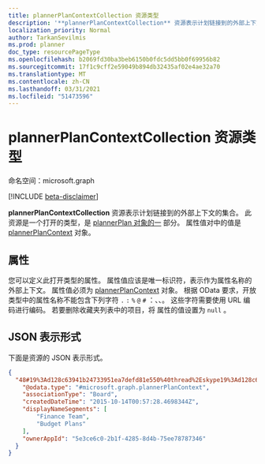 ```yaml
---
title: plannerPlanContextCollection 资源类型
description: '**plannerPlanContextCollection** 资源表示计划链接到的外部上下文的集合。 此资源是一个打开的类型，是 plannerPlan 对象的一部分。 属性值对中的值是 plannerPlanContext 对象。'
localization_priority: Normal
author: TarkanSevilmis
ms.prod: planner
doc_type: resourcePageType
ms.openlocfilehash: b2069fd30ba3beb6150b0fdc5dd5bb0f69956b82
ms.sourcegitcommit: 17f1c9cff2e59049b894db32435af02e4ae32a70
ms.translationtype: MT
ms.contentlocale: zh-CN
ms.lasthandoff: 03/31/2021
ms.locfileid: "51473596"
---
```

# <a name="plannerplancontextcollection-resource-type"></a>plannerPlanContextCollection 资源类型

命名空间：microsoft.graph

[!INCLUDE [beta-disclaimer](../../includes/beta-disclaimer.md)]


**plannerPlanContextCollection** 资源表示计划链接到的外部上下文的集合。 此资源是一个打开的类型，是 [plannerPlan 对象的一](plannerplan.md) 部分。 属性值对中的值是 [plannerPlanContext](plannerplancontext.md) 对象。


## <a name="properties"></a>属性
您可以定义此打开类型的属性。 属性值应该是唯一标识符，表示作为属性名称的外部上下文。 属性值必须为 [plannerPlanContext](plannerplancontext.md) 对象。 根据 OData 要求，开放类型中的属性名称不能包含下列字符 `.` `:` `%` `@` `#` ：、、。 这些字符需要使用 URL 编码进行编码。 若要删除收藏夹列表中的项目，将 属性的值设置为 `null` 。

## <a name="json-representation"></a>JSON 表示形式

下面是资源的 JSON 表示形式。

<!-- {
  "blockType": "resource",
  "optionalProperties": [

  ],
  "@odata.type": "microsoft.graph.plannerPlanContextCollection"
}-->

```json
{
  "48#19%3Ad128c63941b24733951ea7defd81e550%40thread%2Eskype19%3Ad128c63941b24733951ea7defd81e550%40thread%2Eskype": {
    "@odata.type": "#microsoft.graph.plannerPlanContext",
    "associationType": "Board",
    "createdDateTime": "2015-10-14T00:57:28.4698344Z",
    "displayNameSegments": [
        "Finance Team",
        "Budget Plans"
    ],
    "ownerAppId": "5e3ce6c0-2b1f-4285-8d4b-75ee78787346"
  }
}
```

<!-- uuid: 8fcb5dbc-d5aa-4681-8e31-b001d5168d79
2015-10-25 14:57:30 UTC -->
<!--
{
  "type": "#page.annotation",
  "description": "plannerPlanContextCollection resource",
  "keywords": "",
  "section": "documentation",
  "tocPath": "",
  "suppressions": []
}
-->


